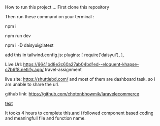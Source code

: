 How to run this project ...
First clone this repository

Then run these command on your terminal :


npm i

npm run dev

npm i -D daisyui@latest

add this in tailwind.config.js: 
plugins: [
    require('daisyui'),
  ],


  Live Url: https://6641bd8e3c60a27ab04bd1ed--eloquent-khapse-c7b6f8.netlify.app/ travel-assignment


live site: https://shuttlebd.com/ and most of them are dashboard task. so i am unable to share the url.


 github link:  https://github.com/chotonbhowmik/laravelecommerce

 [text](https://github.com/chotonbhowmik/blog)

 It tooks 4 hours to complete this.and i followed component based coding and meaningfull file and function name.
